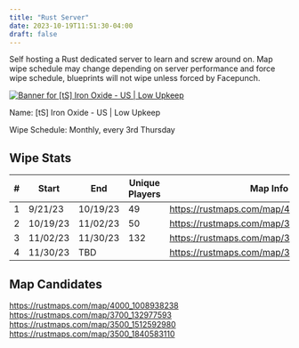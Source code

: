 ```yaml
---
title: "Rust Server"
date: 2023-10-19T11:51:30-04:00
draft: false
---
```


Self hosting a Rust dedicated server to learn and screw around on. 
Map wipe schedule may change depending on server performance and force wipe schedule, blueprints will not wipe unless forced by Facepunch.

[![Banner for [tS] Iron Oxide - US | Low Upkeep](https://cdn.battlemetrics.com/b/horizontal500x80px/23805986.png?foreground=%23EEEEEE&background=%23222222&lines=%23333333&linkColor=%231185ec&chartColor=%23FF0700)](https://www.battlemetrics.com/servers/rust/23805986)

Name: [tS] Iron Oxide - US | Low Upkeep

Wipe Schedule: Monthly, every 3rd Thursday

## Wipe Stats

| #   | Start    | End      | Unique Players | Map Info                                 |
| --- | -------- | -------- | -------------- | ---------------------------------------- |
| 1   | 9/21/23  | 10/19/23 | 49             | https://rustmaps.com/map/4250_66972398   |
| 2   | 10/19/23 | 11/02/23 | 50             | https://rustmaps.com/map/3500_1393213226 |
| 3   | 11/02/23 | 11/30/23 | 132            | https://rustmaps.com/map/3700_325381121  |
| 4   | 11/30/23 | TBD      |                | https://rustmaps.com/map/3700_132977593  |


## Map Candidates

https://rustmaps.com/map/4000_1008938238
https://rustmaps.com/map/3700_132977593
https://rustmaps.com/map/3500_1512592980
https://rustmaps.com/map/3500_1840583110
